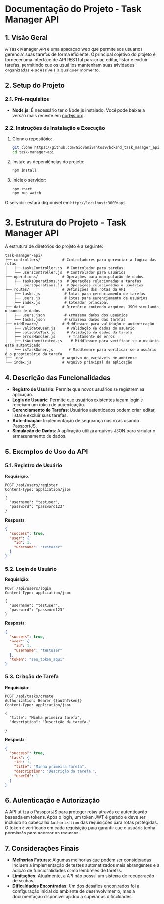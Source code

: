 # Documentação do Projeto - Task Manager API

## 1. Visão Geral
A Task Manager API é uma aplicação web que permite aos usuários gerenciar suas tarefas de forma eficiente. O principal objetivo do projeto é fornecer uma interface de API RESTful para criar, editar, listar e excluir tarefas, permitindo que os usuários mantenham suas atividades organizadas e acessíveis a qualquer momento.

## 2. Setup do Projeto


### 2.1. Pré-requisitos
- **Node.js**: É necessário ter o Node.js instalado. Você pode baixar a versão mais recente em [nodejs.org](https://nodejs.org/).

### 2.2. Instruções de Instalação e Execução
1. Clone o repositório:
   ```bash
   git clone https://github.com/GiovaniSantos9/bckend_task_manager_api.git
   cd task-manager-api
   ```
   
2. Instale as dependências do projeto:
   ```bash
   npm install
   ```

3. Inicie o servidor:

   ```bash
   npm start
   npm run watch
   ```

O servidor estará disponível em `http://localhost:3000/api`.


# 3. Estrutura do Projeto - Task Manager API
A estrutura de diretórios do projeto é a seguinte:

```
task-manager-api/
├── controllers/          # Controladores para gerenciar a lógica das rotas
│   ├── tasksController.js  # Controlador para tarefas
│   └── usersController.js  # Controlador para usuários
├── operations/           # Operações para manipulação de dados
│   ├── tasksOperations.js  # Operações relacionadas a tarefas
│   └── usersOperations.js  # Operações relacionadas a usuários
├── routes/               # Definições das rotas da API
│   ├── tasks.js           # Rotas para gerenciamento de tarefas
│   ├── users.js           # Rotas para gerenciamento de usuários
│   └── index.js           # Roteador principal
├── data/                 # Diretório contendo arquivos JSON simulando o banco de dados
│   ├── users.json         # Armazena dados dos usuários
│   └── tasks.json         # Armazena dados das tarefas
├── middleware/           # Middleware para validação e autenticação
│   ├── validateUser.js     # Validação de dados do usuário
│   ├── validateTask.js     # Validação de dados da tarefa
│   ├── errorHandler.js      # Tratamento de erros
│   ├── isAuthenticated.js    # Middleware para verificar se o usuário está autenticado
│   └── isTaskOwner.js       # Middleware para verificar se o usuário é o proprietário da tarefa
├── .env                  # Arquivo de variáveis de ambiente
└── index.js              # Arquivo principal da aplicação
```

## 4. Descrição das Funcionalidades
- **Registro de Usuário**: Permite que novos usuários se registrem na aplicação.
- **Login de Usuário**: Permite que usuários existentes façam login e recebam um token de autenticação.
- **Gerenciamento de Tarefas**: Usuários autenticados podem criar, editar, listar e excluir suas tarefas.
- **Autenticação**: Implementação de segurança nas rotas usando PassportJS.
- **Simulação de Dados**: A aplicação utiliza arquivos JSON para simular o armazenamento de dados.

## 5. Exemplos de Uso da API

### 5.1. Registro de Usuário
**Requisição**:
```http
POST /api/users/register
Content-Type: application/json

{
  "username": "testuser",
  "password": "password123"
}
```

**Resposta**:
```json
{
  "success": true,
  "user": {
    "id": 1,
    "username": "testuser"
  }
}
```

### 5.2. Login de Usuário
**Requisição**:
```http
POST /api/users/login
Content-Type: application/json

{
  "username": "testuser",
  "password": "password123"
}
```

**Resposta**:
```json
{
  "success": true,
  "user": {
    "id": 1,
    "username": "testuser"
  },
  "token": "seu_token_aqui"
}
```

### 5.3. Criação de Tarefa
**Requisição**:
```http
POST /api/tasks/create
Authorization: Bearer {{authToken}}
Content-Type: application/json

{
  "title": "Minha primeira tarefa",
  "description": "Descrição da tarefa."

}
```

**Resposta**:
```json
{
  "success": true,
  "task": {
    "id": 1,
    "title": "Minha primeira tarefa",
    "description": "Descrição da tarefa.",
    "userId": 1
  }
}
```

## 6. Autenticação e Autorização
A API utiliza o PassportJS para proteger rotas através de autenticação baseada em tokens. Após o login, um token JWT é gerado e deve ser incluído no cabeçalho `Authorization` das requisições para rotas protegidas. O token é verificado em cada requisição para garantir que o usuário tenha permissão para acessar os recursos.

## 7. Considerações Finais
- **Melhorias Futuras**: Algumas melhorias que podem ser consideradas incluem a implementação de testes automatizados mais abrangentes e a adição de funcionalidades como lembretes de tarefas.
- **Limitações**: Atualmente, a API não possui um sistema de recuperação de senhas.
- **Dificuldades Encontradas**: Um dos desafios encontrados foi a configuração inicial do ambiente de desenvolvimento, mas a documentação disponível ajudou a superar as dificuldades.
```
